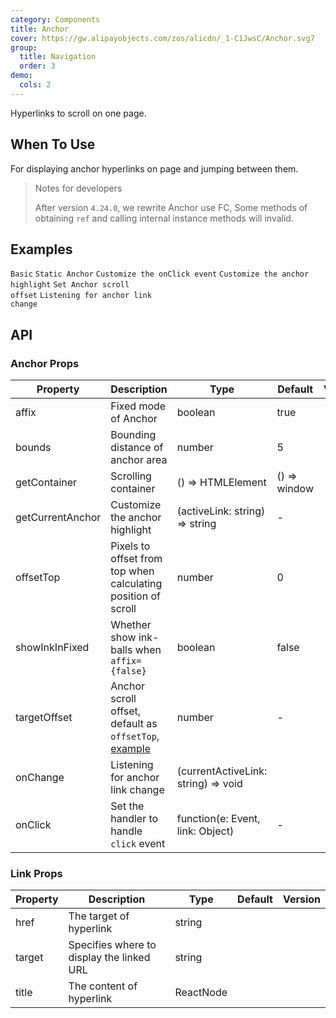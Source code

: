 ```yaml
---
category: Components
title: Anchor
cover: https://gw.alipayobjects.com/zos/alicdn/_1-C1JwsC/Anchor.svg7
group:
  title: Navigation
  order: 3
demo:
  cols: 2
---
```


Hyperlinks to scroll on one page.

## When To Use

For displaying anchor hyperlinks on page and jumping between them.

> Notes for developers
>
> After version `4.24.0`, we rewrite Anchor use FC, Some methods of obtaining `ref` and calling internal instance methods will invalid.

## Examples

<code src="./demo/basic.tsx">Basic</code>
<code src="./demo/static.tsx">Static Anchor</code>
<code src="./demo/onClick.tsx">Customize the onClick event</code>
<code src="./demo/customizeHighlight.tsx">Customize the anchor highlight</code>
<code src="./demo/targetOffset.tsx">Set Anchor scroll offset</code>
<code src="./demo/onChange.tsx">Listening for anchor link change</code>

## API

### Anchor Props

| Property         | Description                                                                                   | Type                                | Default      | Version |
| ---------------- | --------------------------------------------------------------------------------------------- | ----------------------------------- | ------------ | ------- |
| affix            | Fixed mode of Anchor                                                                          | boolean                             | true         |         |
| bounds           | Bounding distance of anchor area                                                              | number                              | 5            |         |
| getContainer     | Scrolling container                                                                           | () => HTMLElement                   | () => window |         |
| getCurrentAnchor | Customize the anchor highlight                                                                | (activeLink: string) => string      | -            |         |
| offsetTop        | Pixels to offset from top when calculating position of scroll                                 | number                              | 0            |         |
| showInkInFixed   | Whether show ink-balls when `affix={false}`                                                   | boolean                             | false        |         |
| targetOffset     | Anchor scroll offset, default as `offsetTop`, [example](#components-anchor-demo-targetOffset) | number                              | -            |         |
| onChange         | Listening for anchor link change                                                              | (currentActiveLink: string) => void |              |         |
| onClick          | Set the handler to handle `click` event                                                       | function(e: Event, link: Object)    | -            |         |

### Link Props

| Property | Description                               | Type      | Default | Version |
| -------- | ----------------------------------------- | --------- | ------- | ------- |
| href     | The target of hyperlink                   | string    |         |         |
| target   | Specifies where to display the linked URL | string    |         |         |
| title    | The content of hyperlink                  | ReactNode |         |         |
